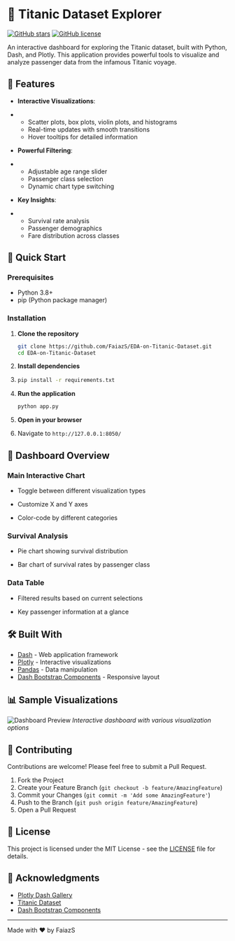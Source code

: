 # 🚢 Titanic Dataset Explorer

[![GitHub stars](https://img.shields.io/github/stars/FaiazS/EDA-on-Titanic-Dataset?style=social)](https://github.com/FaiazS/EDA-on-Titanic-Dataset/stargazers)
[![GitHub license](https://img.shields.io/github/license/FaiazS/EDA-on-Titanic-Dataset)](https://github.com/FaiazS/EDA-on-Titanic-Dataset/blob/main/LICENSE)

An interactive dashboard for exploring the Titanic dataset, built with Python, Dash, and Plotly. This application provides powerful tools to visualize and analyze passenger data from the infamous Titanic voyage.

## 🌟 Features

- **Interactive Visualizations**:
- 
  - Scatter plots, box plots, violin plots, and histograms
  - Real-time updates with smooth transitions
  - Hover tooltips for detailed information

- **Powerful Filtering**:
- 
  - Adjustable age range slider
  - Passenger class selection
  - Dynamic chart type switching

- **Key Insights**:
- 
  - Survival rate analysis
  - Passenger demographics
  - Fare distribution across classes

## 🚀 Quick Start

### Prerequisites

- Python 3.8+
- pip (Python package manager)

### Installation

1. **Clone the repository**
   
   ```bash
   git clone https://github.com/FaiazS/EDA-on-Titanic-Dataset.git
   cd EDA-on-Titanic-Dataset
   ```

3. **Install dependencies**
4. 
   ```bash
   pip install -r requirements.txt
   ```

5. **Run the application**
   ```bash
   python app.py
   ```

6. **Open in your browser**
7. 
   Navigate to `http://127.0.0.1:8050/`

## 🎨 Dashboard Overview

### Main Interactive Chart

- Toggle between different visualization types
  
- Customize X and Y axes
  
- Color-code by different categories

### Survival Analysis

- Pie chart showing survival distribution
  
- Bar chart of survival rates by passenger class

### Data Table

- Filtered results based on current selections
  
- Key passenger information at a glance

## 🛠️ Built With

- [Dash](https://dash.plotly.com/) - Web application framework
- [Plotly](https://plotly.com/python/) - Interactive visualizations
- [Pandas](https://pandas.pydata.org/) - Data manipulation
- [Dash Bootstrap Components](https://dash-bootstrap-components.opensource.faculty.ai/) - Responsive layout

## 📊 Sample Visualizations

![Dashboard Preview](https://via.placeholder.com/800x500.png?text=Titanic+Dashboard+Preview)
*Interactive dashboard with various visualization options*

## 🤝 Contributing

Contributions are welcome! Please feel free to submit a Pull Request.

1. Fork the Project
2. Create your Feature Branch (`git checkout -b feature/AmazingFeature`)
3. Commit your Changes (`git commit -m 'Add some AmazingFeature'`)
4. Push to the Branch (`git push origin feature/AmazingFeature`)
5. Open a Pull Request

## 📄 License

This project is licensed under the MIT License - see the [LICENSE](LICENSE) file for details.

## 🙏 Acknowledgments

- [Plotly Dash Gallery](https://dash-gallery.plotly.host/Portal/)
- [Titanic Dataset](https://www.kaggle.com/c/titanic/data)
- [Dash Bootstrap Components](https://dash-bootstrap-components.opensource.faculty.ai/)

---

  Made with ❤️ by FaiazS
